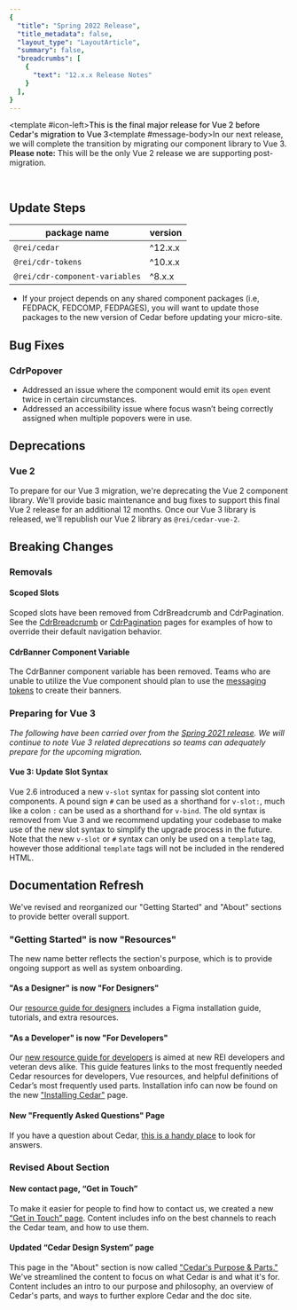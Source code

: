 ```yaml
---
{
  "title": "Spring 2022 Release",
  "title_metadata": false,
  "layout_type": "LayoutArticle",
  "summary": false,
  "breadcrumbs": [
    {
      "text": "12.x.x Release Notes"
    }
  ],
}
---
```

<cdr-banner type="info" aria-live="polite"><template #icon-left><icon-information-fill inherit-color /></template><span style="font-weight:500">This is the final major release for Vue 2 before Cedar's migration to Vue 3</span><template #message-body>In our next release, we will complete the transition by migrating our component library to Vue 3. <span style="font-weight:600">Please note:</span> This will be the only Vue 2 release we are supporting post-migration.</template></cdr-banner>

<br>

<cdr-doc-table-of-contents-shell parentSelector='h2' childSelector='h3'>

## Update Steps

| package name | version |
|--------------|---------|
| `@rei/cedar` | ^12.x.x |
| `@rei/cdr-tokens` | ^10.x.x |
| `@rei/cdr-component-variables` | ^8.x.x |

- If your project depends on any shared component packages (i.e, FEDPACK, FEDCOMP, FEDPAGES), you will want to update those packages to the new version of Cedar before updating your micro-site.

## Bug Fixes

### CdrPopover
- Addressed an issue where the component would emit its `open` event twice in certain circumstances.
- Addressed an accessibility issue where focus wasn’t being correctly assigned when multiple popovers were in use.

## Deprecations

### Vue 2

To prepare for our Vue 3 migration, we're deprecating the Vue 2 component library. We'll provide basic maintenance and bug fixes to support this final Vue 2 release for an additional 12 months. Once our Vue 3 library is released, we'll republish our Vue 2 library as `@rei/cedar-vue-2`.

## Breaking Changes
### Removals

#### Scoped Slots

Scoped slots have been removed from CdrBreadcrumb and CdrPagination. See the [CdrBreadcrumb](../../components/breadcrumb/#custom-navigation) or [CdrPagination](../../components/pagination/#overriding-default-navigation) pages for examples of how to override their default navigation behavior.

#### CdrBanner Component Variable

The CdrBanner component variable has been removed. Teams who are unable to utilize the Vue component should plan to use the [messaging tokens](../../tokens/all-tokens/#colors) to create their banners.  

### Preparing for Vue 3

*The following have been carried over from the [Spring 2021 release](../spring-2021/#deprecations). We will continue to note Vue 3 related deprecations so teams can adequately prepare for the upcoming migration.*
#### Vue 3: Update Slot Syntax

Vue 2.6 introduced a new `v-slot` syntax for passing slot content into components. A pound sign `#` can be used as a shorthand for `v-slot:`, much like a colon `:` can be used as a shorthand for `v-bind`. The old syntax is removed from Vue 3 and we recommend updating your codebase to make use of the new slot syntax to simplify the upgrade process in the future. Note that the new `v-slot` or `#` syntax can only be used on a `template` tag, however those additional `template` tags will not be included in the rendered HTML.


## Documentation Refresh

We've revised and reorganized our "Getting Started" and "About" sections to provide better overall support.
### "Getting Started" is now "Resources"

The new name better reflects the section's purpose, which is to provide ongoing support as well as system onboarding.

#### "As a Designer" is now "For Designers"

Our [resource guide for designers](../../resources/for-designers) includes a Figma installation guide, tutorials, and extra resources. 
#### "As a Developer" is now "For Developers"

Our [new resource guide for developers](../../resources/for-developers) is aimed at new REI developers and veteran devs alike. This guide features links to the most frequently needed Cedar resources for developers, Vue resources, and helpful definitions of Cedar’s most frequently used parts. Installation info can now be found on the new ["Installing Cedar"](../../resources/installing-cedar) page.

#### New "Frequently Asked Questions" Page

If you have a question about Cedar, [this is a handy place](../../resources/frequently-asked-questions) to look for answers. 
### Revised About Section
#### New contact page, “Get in Touch”

To make it easier for people to find how to contact us, we created a new [“Get in Touch” page](../get-in-touch). Content includes info on the best channels to reach the Cedar team, and how to use them.

#### Updated “Cedar Design System” page

This page in the "About" section is now called ["Cedar's Purpose & Parts."](../cedar-design-system) We've streamlined the content to focus on what Cedar is and what it's for. Content includes an intro to our purpose and philosophy, an overview of Cedar's parts, and ways to further explore Cedar and the doc site.

</cdr-doc-table-of-contents-shell>
